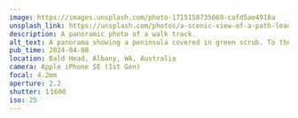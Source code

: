 ```yaml
---
image: https://images.unsplash.com/photo-1715158735069-cafd5ae4918a
unsplash_link: https://unsplash.com/photos/a-scenic-view-of-a-path-leading-to-the-ocean-Q6aLUemfA7I
description: A panoramic photo of a walk track.
alt_text: A panorama showing a peninsula covered in green scrub. To the sides, the sea is visible, to the left a rocky escarpment, and to the right various islands. Directly ahead is a wooden path. Above are patches of blue sky showing through cloud.
pub_time: 2024-04-08
location: Bald Head, Albany, WA, Australia
camera: Apple iPhone SE (1st Gen)
focal: 4.2mm
aperture: 2.2
shutter: 1⁄1600
iso: 25
---
```

